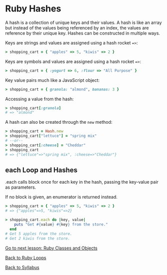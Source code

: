 # Ruby Hashes

A hash is a collection of unique keys and their values. A hash is like an array but instead of the values being referenced by an index, the values are reference by their unique key. Hashes can be constructed in multiple ways.

Keys are strings and values are assigned using a hash rocket `=>`:

```RUBY
> shopping_cart = { "apples" => 5, "kiwis" => 2 }
```

Keys are symbols and values are assigned using a hash rocket `=>`:

```RUBY
> shopping_cart = { :yogurt => 6, :flour => "All Purpose" }
```

Key value pairs much like a JavaScript object:

```RUBY
> shopping_cart = { granola: "almond", bananas: 3 }
```

Accessing a value from the hash:

```RUBY
> shopping_cart[:granola]
# => "almond"
```

A hash can also be created through the `new` method:

```RUBY
> shopping_cart = Hash.new
> shopping_cart["lettuce"] = "spring mix"
# --or--
> shopping_cart[:cheese] = "Cheddar"
> shopping_cart
# => {"lettuce"=>"spring mix", :cheese=>"Cheddar"}
```

## each Loop and Hashes

.each calls block once for each key in the hash, passing the key-value pair as parameters.

If no block is given, an enumerator is returned instead.
```RUBY
> shopping_cart = { "apples" => 5, "kiwis" => 2 }
# => {"apples"=>5, "kiwis"=>2}

> shopping_cart.each do |key, value|
    puts "Get #{value} #{key} from the store."
  end
# Get 5 apples from the store.
# Get 2 kiwis from the store.
```

[Go to next lesson: Ruby Classes and Objects](./classes_objects.md)

[Back to Ruby Loops](./loops.md)

[Back to Syllabus](../README.md)
